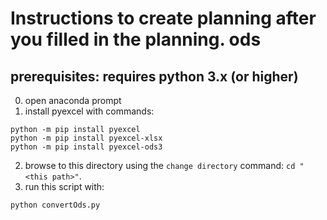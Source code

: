 # Instructions to create planning after you filled in the planning. ods
## prerequisites: requires python 3.x (or higher)
0. open anaconda prompt
1. install pyexcel with commands:
```
python -m pip install pyexcel
python -m pip install pyexcel-xlsx
python -m pip install pyexcel-ods3
```
2. browse to this directory using the `change directory` command: `cd "<this path>"`.
3. run this script with:
```
python convertOds.py
```